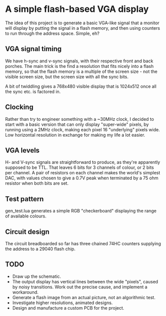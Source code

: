 # A simple flash-based VGA display

The idea of this project is to generate a basic VGA-like signal that a
monitor will display by putting the signal in a flash memory, and then
using counters to run through the address space. Simple, eh?

## VGA signal timing

We have h-sync and v-sync signals, with their respective front and
back porches. The main trick is the find a resolution that fits nicely
into a flash memory, so that the flash memory is a multiple of the
screen size - not the visible screen size, but the screen size with
all the sync bits.

A bit of twiddling gives a 768x480 visible display that is 1024x512
once all the sync etc. is factored in.

## Clocking

Rather than try to engineer something with a ~30MHz clock, I decided
to start with a basic version that can only display "super-wide"
pixels, by running using a 2MHz clock, making each pixel 16
"underlying" pixels wide. Low horizontal resolution in exchange for
making my life a lot easier.

## VGA levels

H- and V-sync signals are straightforward to produce, as they're
apparently supposed to be TTL. That leaves 6 bits for 3 channels of
colour, or 2 bits per channel. A pair of resistors on each channel
makes the world's simplest DAC, with values chosen to give a 0.7V peak
when terminated by a 75 ohm resistor when both bits are set.

## Test pattern

gen_test.lua generates a simple RGB "checkerboard" displaying the
range of available colours.

## Circuit design

The circuit breadboarded so far has three chained 74HC counters
supplying the address to a 29040 flash chip.

## TODO

 * Draw up the schematic.
 * The output display has vertical lines between the wide "pixels",
   caused by noisy transitions. Work out the precise cause, and
   implement a workaround.
 * Generate a flash image from an actual picture, not an algorithmic
   test.
 * Investigate higher resolutions, animated designs.
 * Design and manufacture a custom PCB for the project.
